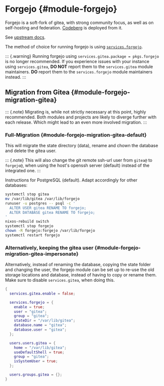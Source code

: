 # Forgejo {#module-forgejo}

Forgejo is a soft-fork of gitea, with strong community focus, as well
as on self-hosting and federation. [Codeberg](https://codeberg.org) is
deployed from it.

See [upstream docs](https://forgejo.org/docs/latest/).

The method of choice for running forgejo is using [`services.forgejo`](#opt-services.forgejo.enable).

::: {.warning}
Running forgejo using `services.gitea.package = pkgs.forgejo` is no longer
recommended.
If you experience issues with your instance using `services.gitea`,
**DO NOT** report them to the `services.gitea` module maintainers.
**DO** report them to the `services.forgejo` module maintainers instead.
:::

## Migration from Gitea {#module-forgejo-migration-gitea}

::: {.note}
Migrating is, while not strictly necessary at this point, highly recommended.
Both modules and projects are likely to diverge further with each release.
Which might lead to an even more involved migration.
:::

### Full-Migration {#module-forgejo-migration-gitea-default}

This will migrate the state directory (data), rename and chown the database and
delete the gitea user.

::: {.note}
This will also change the git remote ssh-url user from `gitea@` to `forgejo@`,
when using the host's openssh server (default) instead of the integrated one.
:::

Instructions for PostgreSQL (default). Adapt accordingly for other databases:

```sh
systemctl stop gitea
mv /var/lib/gitea /var/lib/forgejo
runuser -u postgres -- psql -c '
  ALTER USER gitea RENAME TO forgejo;
  ALTER DATABASE gitea RENAME TO forgejo;
'
nixos-rebuild switch
systemctl stop forgejo
chown -R forgejo:forgejo /var/lib/forgejo
systemctl restart forgejo
```

### Alternatively, keeping the gitea user {#module-forgejo-migration-gitea-impersonate}

Alternatively, instead of renaming the database, copying the state folder and
changing the user, the forgejo module can be set up to re-use the old storage
locations and database, instead of having to copy or rename them.
Make sure to disable `services.gitea`, when doing this.

```nix
{
  services.gitea.enable = false;

  services.forgejo = {
    enable = true;
    user = "gitea";
    group = "gitea";
    stateDir = "/var/lib/gitea";
    database.name = "gitea";
    database.user = "gitea";
  };

  users.users.gitea = {
    home = "/var/lib/gitea";
    useDefaultShell = true;
    group = "gitea";
    isSystemUser = true;
  };

  users.groups.gitea = {};
}
```


